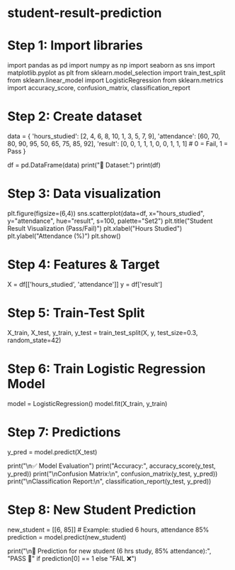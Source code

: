 # student-result-prediction
# Step 1: Import libraries
import pandas as pd
import numpy as np
import seaborn as sns
import matplotlib.pyplot as plt
from sklearn.model_selection import train_test_split
from sklearn.linear_model import LogisticRegression
from sklearn.metrics import accuracy_score, confusion_matrix, classification_report

# Step 2: Create dataset
data = {
    'hours_studied': [2, 4, 6, 8, 10, 1, 3, 5, 7, 9],
    'attendance': [60, 70, 80, 90, 95, 50, 65, 75, 85, 92],
    'result': [0, 0, 1, 1, 1, 0, 0, 1, 1, 1]  # 0 = Fail, 1 = Pass
}

df = pd.DataFrame(data)
print("📌 Dataset:")
print(df)

# Step 3: Data visualization
plt.figure(figsize=(6,4))
sns.scatterplot(data=df, x="hours_studied", y="attendance", hue="result", s=100, palette="Set2")
plt.title("Student Result Visualization (Pass/Fail)")
plt.xlabel("Hours Studied")
plt.ylabel("Attendance (%)")
plt.show()

# Step 4: Features & Target
X = df[['hours_studied', 'attendance']]
y = df['result']

# Step 5: Train-Test Split
X_train, X_test, y_train, y_test = train_test_split(X, y, test_size=0.3, random_state=42)

# Step 6: Train Logistic Regression Model
model = LogisticRegression()
model.fit(X_train, y_train)

# Step 7: Predictions
y_pred = model.predict(X_test)

print("\n✅ Model Evaluation")
print("Accuracy:", accuracy_score(y_test, y_pred))
print("\nConfusion Matrix:\n", confusion_matrix(y_test, y_pred))
print("\nClassification Report:\n", classification_report(y_test, y_pred))

# Step 8: New Student Prediction
new_student = [[6, 85]]  # Example: studied 6 hours, attendance 85%
prediction = model.predict(new_student)

print("\n🎯 Prediction for new student (6 hrs study, 85% attendance):",
      "PASS 🎉" if prediction[0] == 1 else "FAIL ❌")
